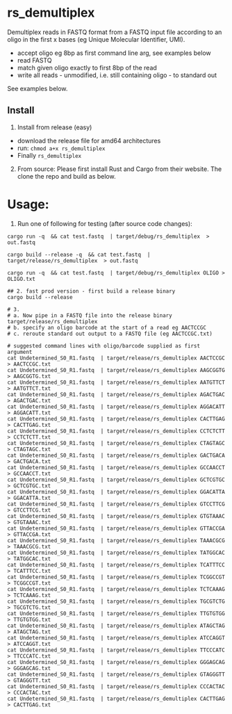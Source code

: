 # rs_demultiplex

Demultiplex reads in FASTQ format from a FASTQ input file according to an oligo in the first x bases (eg Unique Molecular Identifier, UMI).

 - accept oligo eg 8bp as first command line arg, see examples below
 - read FASTQ
 - match given oligo exactly to first 8bp of the read 
 - write all reads - unmodified, i.e. still containing oligo - to standard out

See examples below.

## Install

1. Install from release (easy)
 - download the release file for amd64 architectures
 - run: `chmod a+x rs_demultiplex`
 - Finally `rs_demultiplex`

2. From source: Please first install Rust and Cargo from their website. The clone the repo and build as below.

# Usage: 

1. Run one of following for testing (after source code changes):

```
cargo run -q  && cat test.fastq  | target/debug/rs_demultiplex  > out.fastq

cargo build --release -q  && cat test.fastq  | target/release/rs_demultiplex  > out.fastq

cargo run -q  && cat test.fastq  | target/debug/rs_demultiplex OLIGO > OLIGO.txt
```


```
## 2. fast prod version - first build a release binary
cargo build --release

# 3. 
# a. Now pipe in a FASTQ file into the release binary target/release/rs_demultiplex
# b. specify an oligo barcode at the start of a read eg AACTCCGC  
# c. reroute standard out output to a FASTQ file (eg AACTCCGC.txt)

# suggested command lines with oligo/barcode supplied as first argument
cat Undetermined_S0_R1.fastq  | target/release/rs_demultiplex AACTCCGC > AACTCCGC.txt
cat Undetermined_S0_R1.fastq  | target/release/rs_demultiplex AAGCGGTG > AAGCGGTG.txt
cat Undetermined_S0_R1.fastq  | target/release/rs_demultiplex AATGTTCT > AATGTTCT.txt
cat Undetermined_S0_R1.fastq  | target/release/rs_demultiplex AGACTGAC > AGACTGAC.txt
cat Undetermined_S0_R1.fastq  | target/release/rs_demultiplex AGGACATT > AGGACATT.txt
cat Undetermined_S0_R1.fastq  | target/release/rs_demultiplex CACTTGAG > CACTTGAG.txt
cat Undetermined_S0_R1.fastq  | target/release/rs_demultiplex CCTCTCTT > CCTCTCTT.txt
cat Undetermined_S0_R1.fastq  | target/release/rs_demultiplex CTAGTAGC > CTAGTAGC.txt
cat Undetermined_S0_R1.fastq  | target/release/rs_demultiplex GACTGACA > GACTGACA.txt
cat Undetermined_S0_R1.fastq  | target/release/rs_demultiplex GCCAACCT > GCCAACCT.txt
cat Undetermined_S0_R1.fastq  | target/release/rs_demultiplex GCTCGTGC > GCTCGTGC.txt
cat Undetermined_S0_R1.fastq  | target/release/rs_demultiplex GGACATTA > GGACATTA.txt
cat Undetermined_S0_R1.fastq  | target/release/rs_demultiplex GTCCTTCG > GTCCTTCG.txt
cat Undetermined_S0_R1.fastq  | target/release/rs_demultiplex GTGTAAAC > GTGTAAAC.txt
cat Undetermined_S0_R1.fastq  | target/release/rs_demultiplex GTTACCGA > GTTACCGA.txt
cat Undetermined_S0_R1.fastq  | target/release/rs_demultiplex TAAACGCG > TAAACGCG.txt
cat Undetermined_S0_R1.fastq  | target/release/rs_demultiplex TATGGCAC > TATGGCAC.txt
cat Undetermined_S0_R1.fastq  | target/release/rs_demultiplex TCATTTCC > TCATTTCC.txt
cat Undetermined_S0_R1.fastq  | target/release/rs_demultiplex TCGGCCGT > TCGGCCGT.txt
cat Undetermined_S0_R1.fastq  | target/release/rs_demultiplex TCTCAAAG > TCTCAAAG.txt
cat Undetermined_S0_R1.fastq  | target/release/rs_demultiplex TGCGTCTG > TGCGTCTG.txt
cat Undetermined_S0_R1.fastq  | target/release/rs_demultiplex TTGTGTGG > TTGTGTGG.txt
cat Undetermined_S0_R1.fastq  | target/release/rs_demultiplex ATAGCTAG > ATAGCTAG.txt
cat Undetermined_S0_R1.fastq  | target/release/rs_demultiplex ATCCAGGT > ATCCAGGT.txt
cat Undetermined_S0_R1.fastq  | target/release/rs_demultiplex TTCCCATC > TTCCCATC.txt
cat Undetermined_S0_R1.fastq  | target/release/rs_demultiplex GGGAGCAG > GGGAGCAG.txt
cat Undetermined_S0_R1.fastq  | target/release/rs_demultiplex GTAGGGTT > GTAGGGTT.txt
cat Undetermined_S0_R1.fastq  | target/release/rs_demultiplex CCCACTAC > CCCACTAC.txt
cat Undetermined_S0_R1.fastq  | target/release/rs_demultiplex CACTTGAG > CACTTGAG.txt

```
